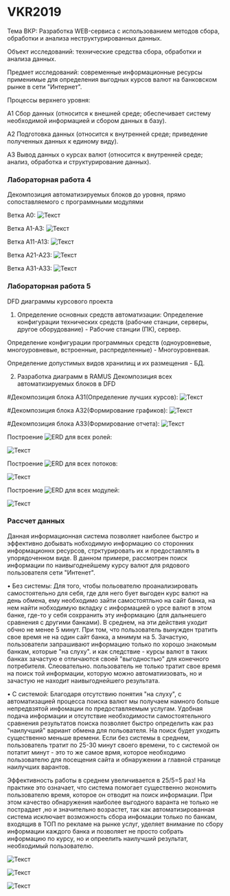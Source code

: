# VKR2019
Тема ВКР: Разработка WEB-сервиса с использованием методов сбора, обработки  и анализа неструктурированных данных.

Объект исследований: технические средства сбора, обработки и анализа данных.

Предмет исследований: современные информационные ресурсы применимые для определения выгодных курсов валют на банковском рынке в сети "Интернет".

Процессы верхнего уровня:

А1 Сбор данных (относится к внешней среде; обеспечивает систему необходимой информацией и сбором данных в базу).

А2 Подготовка данных (относится к внутренней среде; приведение полученных данных к единому виду).

А3 Вывод данных о курсах валют (относится к внутренней среде; анализ, обработка и структурирование данных).


### Лабораторная работа 4
Декомпозиция автоматизируемых блоков до уровня, прямо сопоставляемого с программными модулями

Ветка А0:
![Текст](https://github.com/LafASay/-Frolov-.github.io/blob/master/A0.jpg)

Ветка А1-А3:
![Текст](https://github.com/LafASay/-Frolov-.github.io/blob/master/A1.jpg)

Ветка А11-А13:
![Текст](https://github.com/LafASay/-Frolov-.github.io/blob/master/A11.jpg)

Ветка А21-А23:
![Текст](https://github.com/LafASay/-Frolov-.github.io/blob/master/A21.jpg)

Ветка А31-А33:
![Текст](https://github.com/LafASay/-Frolov-.github.io/blob/master/A31.jpg)


### Лабораторная работа 5
 DFD диаграммы курсового проекта
1. Определение основных средств автоматизации:
Определение конфигурации технических средств (рабочие станции, серверы, другое оборудование) - Рабочие станции (ПК), сервер.

Определение конфигурации программных средств (одноуровневые, многоуровневые, встроенные, распределенные) - Многоуровневая.

Определение допустимых видов хранилищ и их размещения - БД.

2. Разработка диаграмм в RAMUS
Декомпозиция всех автоматизируемых блоков в DFD 

#Декомпозиция блока A31(Определение лучших курсов): 
![Текст](https://github.com/LafASay/-Frolov-.github.io/blob/master/A331.jpg)

#Декомпозиция блока A32(Формирование графиков): 
![Текст](https://github.com/LafASay/-Frolov-.github.io/blob/master/A332.jpg)

#Декомпозиция блока A33(Формирование отчета): 
![Текст](https://github.com/LafASay/-Frolov-.github.io/blob/master/A333.jpg)

Построение ![ERD](https://github.com/LafASay/-Frolov-.github.io/blob/master/Rol)  для всех ролей:

![Текст](https://github.com/LafASay/-Frolov-.github.io/blob/master/%D0%A0%D0%BE%D0%BB%D1%8C.png)

Построение ![ERD](https://github.com/DenisKolgatin/SkladForCurs/blob/master/%D0%9F%D0%BE%D1%82%D0%BE%D0%BA%D0%B8%D0%A2%D0%B5%D0%BA%D1%81%D1%82) для всех потоков:

![Текст](https://github.com/LafASay/-Frolov-.github.io/blob/master/%D0%BF%D0%BE%D1%82%D0%BE%D0%BA%D0%B8.png)

Построение ![ERD](https://github.com/DenisKolgatin/SkladForCurs/blob/master/%D0%9C%D0%BE%D0%B4%D1%83%D0%BB%D0%B8) для всех модулей:

![Текст](https://github.com/LafASay/-Frolov-.github.io/blob/master/%D0%9C%D0%BE%D0%B4%D1%83%D0%BB%D1%8C1.png)

### Рассчет данных

Данная информационная система позволяет наиболее быстро и эффективно добывать нобходимую информацию со сторонних информационнх ресурсов, стрктурировать их и предоставлять в упорядоченном виде. В данном примере, рассмотрен поиск информации по наивыгоднейшему курсу валют для рядового пользователя сети "Интенет".

•	Без системы: Для того, чтобы польователю проанализировать самостоятельно для себя, где для него бует выгоден курс валют на день обмена, ему необходимо зайти самостоятльно на сайт банка, на нем найти нобходимую вкладку с информацией о урсе валют в этом банке, где-то у себя сохрранить эту информацию (для дальнешего сравнения с другими банками). В  среднем, на эти действия уходит обчно не менее 5 минут. При том, что пользователь вынужден тратить свое время не на один сайт банка, а мнимум на 5. Зачастую, пользователи запрашивают информацию только по хорошо знакомым банкам, которые "на слуху". и как следствие - курсы валют в таких банках зачастую е отличаются своей "выгодностью" для конечного потребителя.  Слеовательно. пользователь не только тратит свое время на поиск той информации, которую можно автоматиизовать, но и зачастую не находит наивыгоднейшего результата. 

•	С системой: Благодаря отсутствию понятия "на слуху", с автоматизацией процесса поиска валют мы получаем намного больше непредвзятой инфомации по предоставляемым услугам. Удобная подача информации и отсутствие необходимости самостоятельного сравнения результатов поиска позволяет быстро определить как раз "наилучший" вариант обмена для польователя. На поиск будет уходить существенно меньше времени. Если без системы в среднем, пользователь тратит по 25-30 минут своего времени, то с системой он потатит  минут - это то же самое врмя, которое необходимо пользователю для посещения сайта и обнаружении а главной странице наилучших варантов.

Эффективность работы в среднем увеличивается в 25/5=5 раз! На практике это означает, что система помогает существенно экономить пользователю время, которое он отводит на поиск информации. При этом качество обнаружения наиболее выгодного варанта не только не пострадает ,но и значительно возрастет, так как автоматизированная система исключает возможность сбора инфомации только по банкам, входящив в ТОП по рекламе на рынке услуг, уделяет внимание по сбору информации каждого банка и позволяет не просто собрать информацию по курсу, но и опреелить наилучший результат, необходимый пользователю.


![Текст](https://github.com/LafASay/-Frolov-.github.io/blob/master/111111.png)

![Текст](https://github.com/LafASay/-Frolov-.github.io/blob/master/%D1%82%D1%80%D1%83%D0%B4.png)

![Текст](https://github.com/LafASay/-Frolov-.github.io/blob/master/cocomo.png)
